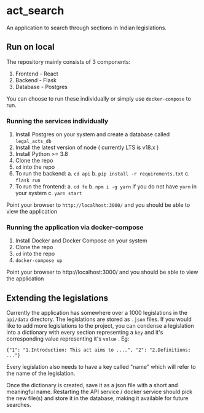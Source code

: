 
# act_search
An application to search through sections in Indian legislations. 

## Run on local

The repository mainly consists of 3 components:

 1. Frontend - React
 2. Backend - Flask
 3. Database - Postgres

You can choose to run these individually or simply use `docker-compose` to run. 

### Running the services individually

1. Install Postgres on your system and create a database called `legal_acts_db`
2. Install the latest version of node ( currently LTS is v18.x )
3. Install Python >= 3.8
4.  Clone the repo
5. `cd` into the repo
6. To run the backend: 
	a. `cd api`
	b. `pip install -r requirements.txt`
	c. `flask run`
7. To run the frontend:
	a. `cd fe`
	b. `npm i -g yarn` if you do not have `yarn` in your system
	c. `yarn start`

Point your browser to `http://localhost:3000/` and you should be able to view the application

### Running the application via docker-compose

1. Install Docker and Docker Compose on your system
2. Clone the repo
3. `cd` into the repo
4. `docker-compose up`

Point your browser to http://localhost:3000/ and you should be able to view the application

## Extending the legislations

Currently the application has somewhere over a 1000 legislations in the `api/data` directory. The legislations are stored as `.json` files. If you would like to add more legislations to the project, you can condense a legislation into a dictionary with every section representing a `key` and it's corresponding value representing it's `value` . Eg:

`{"1": "1.Introduction: This act aims to ....", "2": "2.Definitions: ..."}`

Every legislation also needs to have a key called "name" which will refer to the name of the legislation.

Once the dictionary is created, save it as a json file with a short and meaningful name. Restarting the API service / docker service should pick the new file(s) and store it in the database, making it available for future searches.
